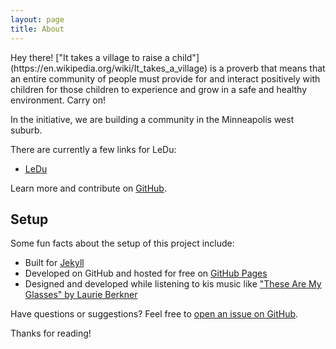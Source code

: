 ```yaml
---
layout: page
title: About
---
```


<p class="message">
  Hey there! ["It takes a village to raise a child"](https://en.wikipedia.org/wiki/It_takes_a_village) is a proverb that means that an entire community of people must provide for and interact positively with children for those children to experience and grow in a safe and healthy environment. Carry on!
</p>

In the initiative, we are building a community in the Minneapolis west suburb.

There are currently a few links for LeDu:

* [LeDu](https://leducon.github.io/)

Learn more and contribute on [GitHub](https://github.com/leducon/leducon.github.io).


## Setup

Some fun facts about the setup of this project include:

* Built for [Jekyll](http://jekyllrb.com)
* Developed on GitHub and hosted for free on [GitHub Pages](https://pages.github.com)
* Designed and developed while listening to kis music like ["These Are My Glasses" by Laurie Berkner](https://www.youtube.com/watch?v=9dvl1oa5AVc&list=RD9dvl1oa5AVc&index=5&t=110s)

Have questions or suggestions? Feel free to [open an issue on GitHub](https://github.com/leducon/leducon.github.io/issues/new).

Thanks for reading!
